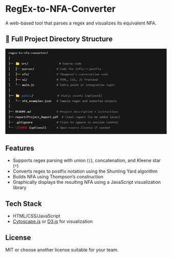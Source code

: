 # RegEx-to-NFA-Converter

A web-based tool that parses a regex and visualizes its equivalent NFA.

## 📁 Full Project Directory Structure

![Project Folder Structure](./image.png)


## Features

- Supports regex parsing with union (`|`), concatenation, and Kleene star (`*`)
- Converts regex to postfix notation using the Shunting Yard algorithm
- Builds NFA using Thompson’s construction
- Graphically displays the resulting NFA using a JavaScript visualization library

## Tech Stack

- HTML/CSS/JavaScript
- [Cytoscape.js](https://js.cytoscape.org/) or [D3.js](https://d3js.org/) for visualization

## License

MIT or choose another license suitable for your team.
